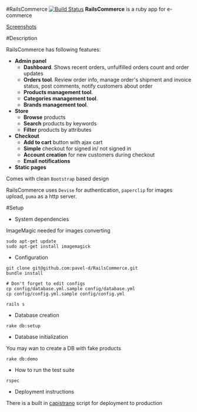 #RailsCommerce [![Build Status](https://travis-ci.org/pavel-d/RailsCommerce.png?branch=master)](https://travis-ci.org/pavel-d/RailsCommerce)
**RailsCommerce** is a ruby app for e-commerce


[Screenshots](https://github.com/pavel-d/RailsCommerce/wiki/Screenshots)

#Description

RailsCommerce has following features:

- **Admin panel**
  - **Dashboard**. Shows recent orders, unfulfilled orders count and order updates
  - **Orders tool**. Review order info, manage order's shipment and invoice status, post comments, notify customers about order
  - **Products management tool**. 
  - **Categories management tool**.
  - **Brands management tool**.
- **Store**
  - **Browse** products
  - **Search** products by keywords
  - **Filter** products by attributes
- **Checkout**
  - **Add to cart** button with ajax cart
  - **Simple** checkout for signed in/ not signed in
  - **Account creation** for new customers during checkout
  - **Email notifications**
- **Static pages**

Comes with clean `Bootstrap` based design

RailsCommerce uses `Devise` for authentication, `paperclip` for images upload, `puma` as a http server.

#Setup

* System dependencies

ImageMagic needed for images converting
```
sudo apt-get update
sudo apt-get install imagemagick
```

* Configuration
```
git clone git@github.com:pavel-d/RailsCommerce.git
bundle install

# Don't forget to edit configs
cp config/database.yml.sample config/database.yml
cp config/config.yml.sample config/config.yml

rails s
```

* Database creation

```
rake db:setup
```

* Database initialization

You may wan to create a DB with fake products
```
rake db:demo
```

* How to run the test suite

```
rspec
```

* Deployment instructions

There is a built in [capistrano](https://github.com/pavel-d/RailsCommerce/blob/master/config/deploy.rb) script for deployment to production




